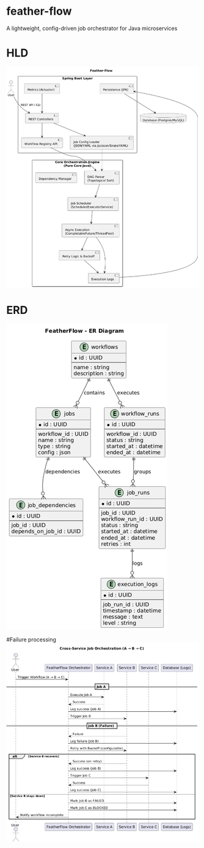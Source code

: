 # feather-flow
A lightweight, config-driven job orchestrator for Java microservices
# HLD 
![HLD](assets/feather-flow-hld.png)

# ERD 
![ERD](assets/feather-flow-erd.png)

#Failure processing
![Failure Processing](assets/failure-process.png)